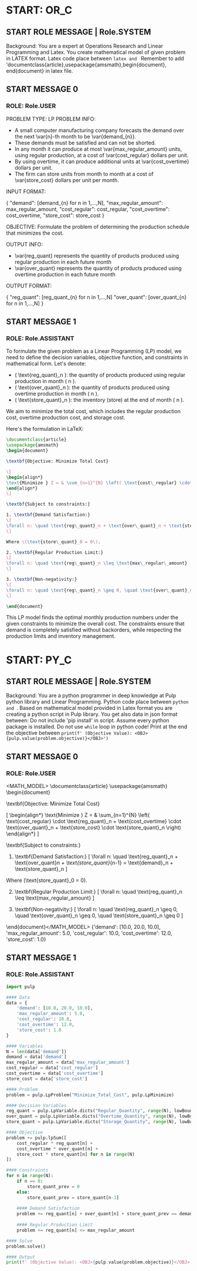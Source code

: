 # START: OR_C 
## START ROLE MESSAGE | Role.SYSTEM 
Background: You are a expert at Operations Research and Linear Programming and Latex. You create mathematical model of given problem in LATEX format. Latex code place between ```latex and ``` Remember to add 'documentclass{article},usepackage{amsmath},begin{document}, end{document} in latex file. 
## START MESSAGE 0 
### ROLE: Role.USER
<DESCRIPTION>
PROBLEM TYPE: LP
PROBLEM INFO:

- A small computer manufacturing company forecasts the demand over the next \var{n}-th month to be \var{demand_{n}}.
- These demands must be satisfied and can not be shorted.
- In any month it can produce at most \var{max_regular_amount} units, using regular production, at a cost of \var{cost_regular} dollars per unit. 
- By using overtime, it can produce additional units at \var{cost_overtime} dollars per unit. 
- The firm can store units from month to month at a cost of \var{store_cost} dollars per unit per month. 

INPUT FORMAT:

{
	"demand": [demand_{n} for n in 1,...,N],
	"max_regular_amount": max_regular_amount,
	"cost_regular": cost_regular,
	"cost_overtime": cost_overtime,
	"store_cost": store_cost
}


OBJECTIVE: Formulate the problem of determining the production schedule that minimizes the cost.

OUTPUT INFO:

- \var{reg_quant} represents the quantity of products produced using regular production in each future month
- \var{over_quant} represents the quantity of products produced using overtime production in each future month

OUTPUT FORMAT:

{
	"reg_quant": [reg_quant_{n} for n in 1,...,N]
	"over_quant": [over_quant_{n} for n in 1,...,N]
}
</DESCRIPTION>


## START MESSAGE 1 
### ROLE: Role.ASSISTANT
To formulate the given problem as a Linear Programming (LP) model, we need to define the decision variables, objective function, and constraints in mathematical form. Let's denote:

- \( \text{reg\_quant}_n \): the quantity of products produced using regular production in month \( n \).
- \( \text{over\_quant}_n \): the quantity of products produced using overtime production in month \( n \).
- \( \text{store\_quant}_n \): the inventory (store) at the end of month \( n \).

We aim to minimize the total cost, which includes the regular production cost, overtime production cost, and storage cost.

Here's the formulation in LaTeX:

```latex
\documentclass{article}
\usepackage{amsmath}
\begin{document}

\textbf{Objective: Minimize Total Cost}

\[
\begin{align*}
\text{Minimize } Z = & \sum_{n=1}^{N} \left( \text{cost\_regular} \cdot \text{reg\_quant}_n + \text{cost\_overtime} \cdot \text{over\_quant}_n + \text{store\_cost} \cdot \text{store\_quant}_n \right)
\end{align*}
\]

\textbf{Subject to constraints:}

1. \textbf{Demand Satisfaction:}
\[
\forall n: \quad \text{reg\_quant}_n + \text{over\_quant}_n + \text{store\_quant}_{n-1} = \text{demand}_n + \text{store\_quant}_n
\]

Where \(\text{store\_quant}_0 = 0\).

2. \textbf{Regular Production Limit:}
\[
\forall n: \quad \text{reg\_quant}_n \leq \text{max\_regular\_amount}
\]

3. \textbf{Non-negativity:}
\[
\forall n: \quad \text{reg\_quant}_n \geq 0, \quad \text{over\_quant}_n \geq 0, \quad \text{store\_quant}_n \geq 0
\]

\end{document}
```

This LP model finds the optimal monthly production numbers under the given constraints to minimize the overall cost. The constraints ensure that demand is completely satisfied without backorders, while respecting the production limits and inventory management.

# START: PY_C 
## START ROLE MESSAGE | Role.SYSTEM 
Background: You are a python programmer in deep knowledge at Pulp python library and Linear Programming. Python code place between ```python and ```. Based on mathematical model provided in Latex format you are creating a python script in Pulp library. You get also data in json format between: <DATA></DATA> Do not include 'pip install' in script. Assume every python package is installed. Do not use `while` loop in python code! Print at the end the objective between <OBJ></OBJ> `print(f' (Objective Value): <OBJ>{pulp.value(problem.objective)}</OBJ>')` 
## START MESSAGE 0 
### ROLE: Role.USER
<MATH_MODEL>
\documentclass{article}
\usepackage{amsmath}
\begin{document}

\textbf{Objective: Minimize Total Cost}

\[
\begin{align*}
\text{Minimize } Z = & \sum_{n=1}^{N} \left( \text{cost\_regular} \cdot \text{reg\_quant}_n + \text{cost\_overtime} \cdot \text{over\_quant}_n + \text{store\_cost} \cdot \text{store\_quant}_n \right)
\end{align*}
\]

\textbf{Subject to constraints:}

1. \textbf{Demand Satisfaction:}
\[
\forall n: \quad \text{reg\_quant}_n + \text{over\_quant}_n + \text{store\_quant}_{n-1} = \text{demand}_n + \text{store\_quant}_n
\]

Where \(\text{store\_quant}_0 = 0\).

2. \textbf{Regular Production Limit:}
\[
\forall n: \quad \text{reg\_quant}_n \leq \text{max\_regular\_amount}
\]

3. \textbf{Non-negativity:}
\[
\forall n: \quad \text{reg\_quant}_n \geq 0, \quad \text{over\_quant}_n \geq 0, \quad \text{store\_quant}_n \geq 0
\]

\end{document}</MATH_MODEL>
<DATA>
{'demand': [10.0, 20.0, 10.0], 'max_regular_amount': 5.0, 'cost_regular': 10.0, 'cost_overtime': 12.0, 'store_cost': 1.0}</DATA>


## START MESSAGE 1 
### ROLE: Role.ASSISTANT
```python
import pulp

#### Data
data = {
    'demand': [10.0, 20.0, 10.0],
    'max_regular_amount': 5.0,
    'cost_regular': 10.0,
    'cost_overtime': 12.0,
    'store_cost': 1.0
}

#### Variables
N = len(data['demand'])
demand = data['demand']
max_regular_amount = data['max_regular_amount']
cost_regular = data['cost_regular']
cost_overtime = data['cost_overtime']
store_cost = data['store_cost']

#### Problem
problem = pulp.LpProblem("Minimize_Total_Cost", pulp.LpMinimize)

#### Decision Variables
reg_quant = pulp.LpVariable.dicts("Regular_Quantity", range(N), lowBound=0, cat='Continuous')
over_quant = pulp.LpVariable.dicts("Overtime_Quantity", range(N), lowBound=0, cat='Continuous')
store_quant = pulp.LpVariable.dicts("Storage_Quantity", range(N), lowBound=0, cat='Continuous')

#### Objective
problem += pulp.lpSum([
    cost_regular * reg_quant[n] + 
    cost_overtime * over_quant[n] + 
    store_cost * store_quant[n] for n in range(N)
])

#### Constraints
for n in range(N):
    if n == 0:
        store_quant_prev = 0
    else:
        store_quant_prev = store_quant[n-1]
    
    #### Demand Satisfaction
    problem += reg_quant[n] + over_quant[n] + store_quant_prev == demand[n] + store_quant[n]
    
    #### Regular Production Limit
    problem += reg_quant[n] <= max_regular_amount

#### Solve
problem.solve()

#### Output
print(f' (Objective Value): <OBJ>{pulp.value(problem.objective)}</OBJ>')
```

